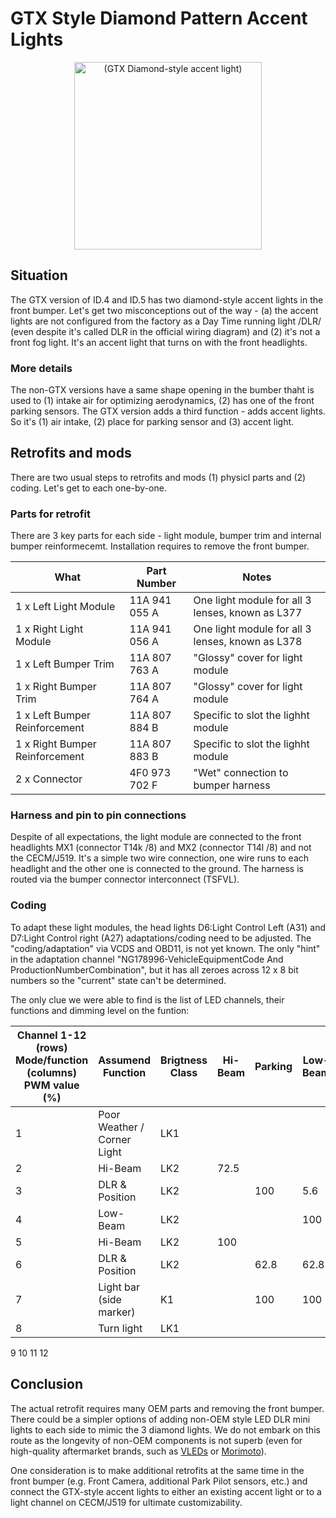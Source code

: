 # GTX Style Diamond Pattern Accent Lights 

<div align="center">
  <img src="https://user-images.githubusercontent.com/107234448/200187298-9b744836-5a2b-4177-963a-2d4dbc088c29.jpg" alt="(GTX Diamond-style accent light)" width="300px">
</div>

## Situation
The GTX version of ID.4 and ID.5 has two diamond-style accent lights in the front bumper. Let's get two misconceptions out of the way - (a) the accent lights are not configured from the factory as a Day Time running light /DLR/ (even despite it's called DLR in the official wiring diagram) and (2) it's not a front fog light. It's an accent light that turns on with the front headlights.

### More details
The non-GTX versions have a same shape opening in the bumber thaht is used to (1) intake air for optimizing aerodynamics, (2) has one of the front parking sensors. The GTX version adds a third function - adds accent lights. So it's (1) air intake, (2) place for parking sensor and (3) accent light.

## Retrofits and mods
There are two usual steps to retrofits and mods (1) physicl parts and (2) coding. Let's get to each one-by-one.

### Parts for retrofit

There are 3 key parts for each side - light module, bumper trim and internal bumper reinformecemt. Installation requires to remove the front bumper.

What | Part Number | Notes
---|---|---
1 x Left Light Module | 11A 941 055 A |  One light module for all 3 lenses, known as L377
1 x Right Light Module | 11A 941 056 A | One light module for all 3 lenses, known as L378
1 x Left Bumper Trim | 11A 807 763 A | "Glossy" cover for light module
1 x Right Bumper Trim | 11A 807 764 A | "Glossy" cover for light module
1 x Left Bumper Reinforcement | 11A 807 884 B | Specific to slot the lighht module
1 x Right Bumper Reinforcement | 11A 807 883 B | Specific to slot the lighht module
2 x Connector | 4F0 973 702 F | "Wet" connection to bumper harness

### Harness and pin to pin connections
Despite of all expectations, the light module are connected to the front headlights MX1 (connector T14k /8) and MX2 (connector T14l /8) and not the CECM/J519. It's a simple two wire connection, one wire runs to each headlight and the other one is connected to the ground. The harness is routed via the bumper connector interconnect (TSFVL).

### Coding
To adapt these light modules, the head lights D6:Light Control Left (A31) and D7:Light Control right (A27) adaptations/coding need to be adjusted. The "coding/adaptation" via VCDS and OBD11, is not yet known. The only "hint" in the adaptation channel "NG178996-VehicleEquipmentCode And ProductionNumberCombination", but it has all zeroes across 12 x 8 bit numbers so the "current" state can't be determined.

The only clue we were able to find is the list of LED channels, their functions and dimming level on the funtion:

Channel 1-12 (rows) <BR> Mode/function (columns) <BR> PWM value (%) | Assumend Function | Brigtness Class | Hi-Beam | Parking | Low-Beam | Poor Wether + Low-Beam | Trun Light | Turn + Parking | DLR
---|---|---|---|---|---|---|---|---|---
1 | Poor Weather / Corner Light |	LK1 ||||75.6
2 | Hi-Beam	| LK2 |72.5
3 | DLR & Position | LK2 ||100|5.6|5.6|||100
4 | Low-Beam | LK2	|||100|100
5 | Hi-Beam |	LK2 |100
6 | DLR & Position | LK2||62.8|62.8|62.8|||62.8
7 | Light bar (side marker) | K1||100|100|100||100
8 | Turn light | LK1 |||||100|100
9
10
11
12


## Conclusion
  
The actual retrofit requires many OEM parts and removing the front bumper. There could be a simpler options of adding non-OEM style LED DLR mini lights to each side to mimic the 3 diamond lights. We do not embark on this route as the longevity of non-OEM components is not superb (even for high-quality aftermarket brands, such as [VLEDs]([url](https://www.vleds.com/)) or [Morimoto]([url](https://www.morimotohid.com/))). 
  
One consideration is to make additional retrofits at the same time in the front bumper (e.g. Front Camera, additional Park Pilot sensors, etc.) and connect the GTX-style accent lights to either an existing accent light or to a light channel on CECM/J519 for ultimate customizability. 
